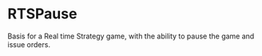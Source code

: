 # RTSPause
Basis for a Real time Strategy game, with the ability to pause the game and issue orders.
